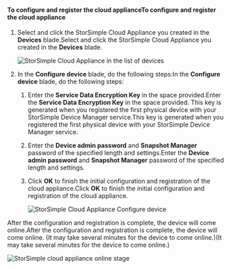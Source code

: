#### <a name="to-configure-and-register-the-cloud-appliance"></a><span data-ttu-id="7f449-101">To configure and register the cloud appliance</span><span class="sxs-lookup"><span data-stu-id="7f449-101">To configure and register the cloud appliance</span></span>

1. <span data-ttu-id="7f449-102">Select and click the StorSimple Cloud Appliance you created in the **Devices** blade.</span><span class="sxs-lookup"><span data-stu-id="7f449-102">Select and click the StorSimple Cloud Appliance you created in the **Devices** blade.</span></span>

    ![StorSimple Cloud Appliance in the list of devices](./media/storsimple-8000-create-cloud-appliance-u2/sca-create3.png)
2. <span data-ttu-id="7f449-104">In the **Configure device** blade, do the following steps:</span><span class="sxs-lookup"><span data-stu-id="7f449-104">In the **Configure device** blade, do the following steps:</span></span>
    
    1. <span data-ttu-id="7f449-105">Enter the **Service Data Encryption Key** in the space provided.</span><span class="sxs-lookup"><span data-stu-id="7f449-105">Enter the **Service Data Encryption Key** in the space provided.</span></span> <span data-ttu-id="7f449-106">This key is generated when you registered the first physical device with your StorSimple Device Manager service.</span><span class="sxs-lookup"><span data-stu-id="7f449-106">This key is generated when you registered the first physical device with your StorSimple Device Manager service.</span></span>

    2. <span data-ttu-id="7f449-107">Enter the **Device admin password** and **Snapshot Manager** password of the specified length and settings.</span><span class="sxs-lookup"><span data-stu-id="7f449-107">Enter the **Device admin password** and **Snapshot Manager** password of the specified length and settings.</span></span>

    3. <span data-ttu-id="7f449-108">Click **OK** to finish the initial configuration and registration of the cloud appliance.</span><span class="sxs-lookup"><span data-stu-id="7f449-108">Click **OK** to finish the initial configuration and registration of the cloud appliance.</span></span>
    
        ![StorSimple Cloud Appliance Configure device](./media/storsimple-8000-configure-register-cloud-appliance/sca-configure1.png)

<span data-ttu-id="7f449-110">After the configuration and registration is complete, the device will come online.</span><span class="sxs-lookup"><span data-stu-id="7f449-110">After the configuration and registration is complete, the device will come online.</span></span> <span data-ttu-id="7f449-111">(It may take several minutes for the device to come online.)</span><span class="sxs-lookup"><span data-stu-id="7f449-111">(It may take several minutes for the device to come online.)</span></span>

![StorSimple cloud appliance online stage](./media/storsimple-8000-configure-register-cloud-appliance/sca-configure2.png)


